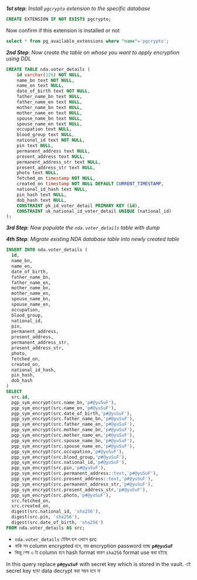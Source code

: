 _**1st step**: Install `pgcrypto` extension to the specific database_

```sql
CREATE EXTENSION IF NOT EXISTS pgcrypto;
```

Now confirm if this extension is installed or not

```sql
select * from pg_available_extensions where "name"='pgcrypto';
```

_**2nd Step**: Now create the table on whose you want to apply encryption using DDL_

```sql
CREATE TABLE nda.voter_details (
	id varchar(128) NOT NULL,
	name_bn text NOT NULL,
	name_en text NULL,
	date_of_birth text NOT NULL,
	father_name_bn text NULL,
	father_name_en text NULL,
	mother_name_bn text NULL,
	mother_name_en text NULL,
	spouse_name_bn text NULL,
	spouse_name_en text NULL,
	occupation text NULL,
	blood_group text NULL,
	national_id text NOT NULL,
	pin text NULL,
	permanent_address text NULL,
	present_address text NULL,
	permanent_address_str text NULL,
	present_address_str text NULL,
	photo text NULL,
	fetched_on timestamp NOT NULL,
	created_on timestamp NOT NULL DEFAULT CURRENT_TIMESTAMP,
	national_id_hash text NULL,
	pin_hash text NULL,
	dob_hash text NULL,
	CONSTRAINT pk_id_voter_detail PRIMARY KEY (id),
	CONSTRAINT uk_national_id_voter_detail UNIQUE (national_id)
);
```
_**3rd Step**: Now populate the `nda.voter_details` table with dump_

_**4th Step**: Migrate existing NDA database table into newly created table_

```sql
INSERT INTO nda.voter_details (
  id,
  name_bn,
  name_en,
  date_of_birth,
  father_name_bn,
  father_name_en,
  mother_name_bn,
  mother_name_en,
  spouse_name_bn,
  spouse_name_en,
  occupation,
  blood_group,
  national_id,
  pin,
  permanent_address,
  present_address,
  permanent_address_str,
  present_address_str,
  photo,
  fetched_on,
  created_on,
  national_id_hash,
  pin_hash,
  dob_hash
)
SELECT 
  src.id,
  pgp_sym_encrypt(src.name_bn,'p#@yuSuF'),
  pgp_sym_encrypt(src.name_en,'p#@yuSuF'),
  pgp_sym_encrypt(src.date_of_birth,'p#@yuSuF'),
  pgp_sym_encrypt(src.father_name_bn,'p#@yuSuF'),
  pgp_sym_encrypt(src.father_name_en,'p#@yuSuF'),
  pgp_sym_encrypt(src.mother_name_bn,'p#@yuSuF'),
  pgp_sym_encrypt(src.mother_name_en,'p#@yuSuF'),
  pgp_sym_encrypt(src.spouse_name_bn,'p#@yuSuF'),
  pgp_sym_encrypt(src.spouse_name_en,'p#@yuSuF'),
  pgp_sym_encrypt(src.occupation,'p#@yuSuF'),
  pgp_sym_encrypt(src.blood_group,'p#@yuSuF'),
  pgp_sym_encrypt(src.national_id,'p#@yuSuF'),
  pgp_sym_encrypt(src.pin,'p#@yuSuF'),
  pgp_sym_encrypt(src.permanent_address::text,'p#@yuSuF'),
  pgp_sym_encrypt(src.present_address::text,'p#@yuSuF'),
  pgp_sym_encrypt(src.permanent_address_str,'p#@yuSuF'),
  pgp_sym_encrypt(src.present_address_str,'p#@yuSuF'),
  pgp_sym_encrypt(src.photo,'p#@yuSuF'),
  src.fetched_on,
  src.created_on,
  digest(src.national_id, 'sha256'),
  digest(src.pin, 'sha256'),
  digest(src.date_of_birth, 'sha256')
FROM nda.voter_details AS src;
```
- `nda.voter_details` টেবিল হল এখানে src
- বাকি সব column encrypted হবে, যার encryption password হচ্ছে **`p#@yuSuF`**
- কিন্তু শেষ ৩ টা column হবে hash format কারণ `sha256` format use করা হইছে
  
In this query replace **`p#@yuSuF`** with secret key which is stored in the vault. এই secret key ছাড়া data decrypt করা সম্ভব হবে না 


